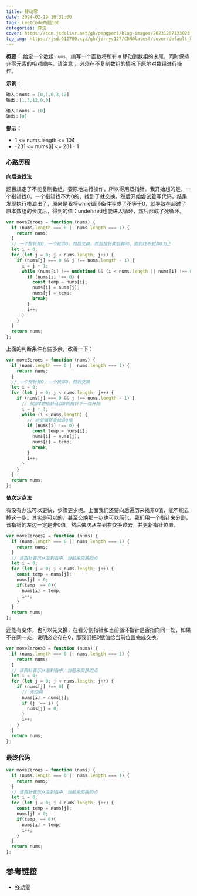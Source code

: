 ```yaml
---
title: 移动零
date: 2024-02-19 10:31:00
tags: LeetCode热题100
categories: 算法
cover: https://cdn.jsdelivr.net/gh/pengpen1/blog-images/20231207133023.png
top_img: https://jsd.012700.xyz/gh/jerryc127/CDN@latest/cover/default_bg.png
---
```

**概要：** 给定一个数组 `nums`，编写一个函数将所有 `0` 移动到数组的末尾，同时保持非零元素的相对顺序。请注意 ，必须在不复制数组的情况下原地对数组进行操作。

**示例：**

```js
输入：nums = [0,1,0,3,12]
输出：[1,3,12,0,0]

输入：nums = [0]
输出：[0]
```

**提示：**

- 1 <= nums.length <= 104
- -231 <= nums[i] <= 231 - 1



### 心路历程

**向后查找法**

题目规定了不能复制数组，要原地进行操作，所以得用双指针。我开始想的是，一个指针找0，一个指针找不为0的，找到了就交换。然后开始尝试着写代码，结果发现执行栈溢出了，原来是我将while循环条件写成了不等于0，就导致在超过了原本数组的长度后，得到的值：undefined也能进入循环，然后形成了死循环。

```js
var moveZeroes = function (nums) {
  if (nums.length === 0 || nums.length === 1) {
    return nums;
  }
  // 一个指针找0，一个找非0，然后交换，然后指针向后移动，直到找不到非0为止
  let i = 0;
  for (let j = 0; j < nums.length; j++) {
    if (nums[j] === 0 && j !== nums.length - 1) {
      i = j + 1;
      while (nums[i] !== undefined && (i < nums.length || nums[i] !== 0)) {
        if (nums[i] !== 0) {
          const temp = nums[i];
          nums[i] = nums[j];
          nums[j] = temp;
          break;
        }
        i++;
      }
    }
  }
  return nums;
};
```

上面的判断条件有些多余，改善一下：

```js
var moveZeroes = function (nums) {
  if (nums.length === 0 || nums.length === 1) {
    return nums;
  }
  // 一个指针找0，一个找非0，然后交换
  let i = 0;
  for (let j = 0; j < nums.length; j++) {
    if (nums[j] === 0 && j !== nums.length - 1) {
      // 找非0的指针从找0的指针下一位开始
      i = j + 1;
      while (i < nums.length) {
        // 向后循环查找非0值
        if (nums[i] !== 0) {
          const temp = nums[i];
          nums[i] = nums[j];
          nums[j] = temp;
          break;
        }
        i++;
      }
    }
  }
  return nums;
};
```



**依次定点法**

有没有办法可以更快，步骤更少呢。上面我们还要向后遍历来找非0值，能不能去掉这一步。其实是可以的，甚至交换那一步也可以简化，我们用一个指针来分割，该指针的左边一定是非0值，然后依次从左到右交换过去，并更新指针位置。

```js
var moveZeroes2 = function (nums) {
  if (nums.length === 0 || nums.length === 1) {
    return nums;
  }
  // 该指针表示从左到右中，当前未交换的点
  let i = 0;
  for (let j = 0; j < nums.length; j++) {
    const temp = nums[j];
    nums[j] = 0;
    if(temp !== 0){
      nums[i] = temp;
      i++;
    }
  }
  return nums;
};
```

还能有变体，也可以先交换，在看分割指针和当前循环指针是否指向同一处，如果不在同一处，说明必定存在0，那我们把0赋值给当前位置完成交换。

```js
var moveZeroes3 = function (nums) {
  if (nums.length === 0 || nums.length === 1) {
    return nums;
  }
  // 该指针表示从左到右中，当前未交换的点
  let i = 0;
  for (let j = 0; j < nums.length; j++) {
    if (nums[j] !== 0) {
      // 先交换
      nums[i] = nums[j];
      if (j !== i) {
        nums[j] = 0;
      }
      i++;
    }
  }
  return nums;
};
```



### 最终代码

```js
var moveZeroes = function (nums) {
  if (nums.length === 0 || nums.length === 1) {
    return nums;
  }
  // 该指针表示从左到右中，当前未交换的点
  let i = 0;
  for (let j = 0; j < nums.length; j++) {
    const temp = nums[j];
    nums[j] = 0;
    if(temp !== 0){
      nums[i] = temp;
      i++;
    }
  }
  return nums;
};
```



## 参考链接

- [移动零](https://leetcode.cn/problems/move-zeroes/description/?envType=study-plan-v2&envId=top-100-liked)
